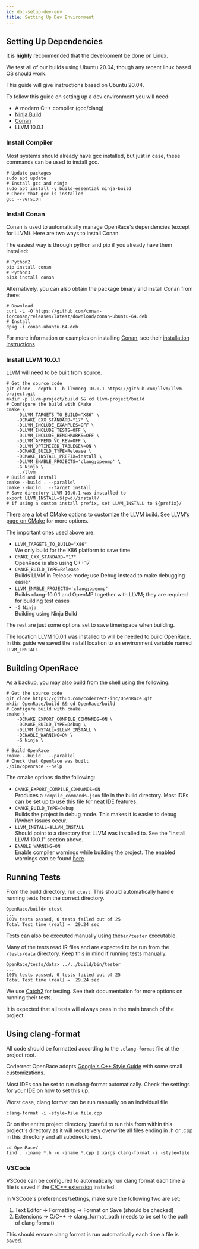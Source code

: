 ```yaml
---
id: doc-setup-dev-env
title: Setting Up Dev Environment
---
```


## Setting Up Dependencies

It is **highly** recommended that the development be done on Linux.

We test all of our builds using Ubuntu 20.04, though any recent linux based OS should work.

This guide will give instructions based on Ubuntu 20.04.

To follow this guide on setting up a dev environment you will need:
 - A modern C++ compiler (gcc/clang)
 - [Ninja Build](https://ninja-build.org/)
 - [Conan](https://conan.io/downloads.html)
 - LLVM 10.0.1

### Install Compiler

Most systems should already have gcc installed, but just in case, these commands can be used to install gcc. 

```shell
# Update packages 
sudo apt update
# Install gcc and ninja
sudo apt install -y build-essential ninja-build
# Check that gcc is installed
gcc --version
```

### Install Conan

Conan is used to automatically manage OpenRace's dependencies (except for LLVM). Here are two ways to install Conan. 


The easiest way is through python and pip if you already have them installed:
```shell
# Python2
pip install conan
# Python3
pip3 install conan
```

Alternatively, you can also obtain the package binary and install Conan from there:
``` shell
# Download
curl -L -O https://github.com/conan-io/conan/releases/latest/download/conan-ubuntu-64.deb
# Install
dpkg -i conan-ubuntu-64.deb 
```

For more information or examples on installing [Conan](https://conan.io/downloads.html), see their [installation instructions](https://docs.conan.io/en/latest/installation.html).


### Install LLVM 10.0.1

LLVM will need to be built from source. 

```shell
# Get the source code
git clone --depth 1 -b llvmorg-10.0.1 https://github.com/llvm/llvm-project.git
mkdir -p llvm-project/build && cd llvm-project/build
# Configure the build with CMake
cmake \
    -DLLVM_TARGETS_TO_BUILD="X86" \
    -DCMAKE_CXX_STANDARD="17" \
    -DLLVM_INCLUDE_EXAMPLES=OFF \
    -DLLVM_INCLUDE_TESTS=OFF \
    -DLLVM_INCLUDE_BENCHMARKS=OFF \
    -DLLVM_APPEND_VC_REV=OFF \
    -DLLVM_OPTIMIZED_TABLEGEN=ON \
    -DCMAKE_BUILD_TYPE=Release \
    -DCMAKE_INSTALL_PREFIX=install \
    -DLLVM_ENABLE_PROJECTS='clang;openmp' \
    -G Ninja \
    ../llvm
# Build and Install
cmake --build . --parallel
cmake --build . --target install
# Save directory LLVM 10.0.1 was installed to
export LLVM_INSTALL=$(pwd)/install/
# if using a custom install prefix, set LLVM_INSTALL to ${prefix}/
```

There are a lot of CMake options to customize the LLVM build. See [LLVM's page on CMake](https://www.llvm.org/docs/CMake.html) for more options.

The important ones used above are:
- `LLVM_TARGETS_TO_BUILD="X86"`  
We only build for the X86 platform to save time
- `CMAKE_CXX_STANDARD="17"`  
OpenRace is also using C++17
- `CMAKE_BUILD_TYPE=Release`  
Builds LLVM in Release mode; use Debug instead to make debugging easier
- `LLVM_ENABLE_PROJECTS='clang;openmp'`  
Builds clang-10.0.1 and OpenMP together with LLVM; they are required for building test cases
- `-G Ninja`  
Building using Ninja Build

The rest are just some options set to save time/space when building.

The location LLVM 10.0.1 was installed to will be needed to build OpenRace.
In this guide we saved the install location to an environment variable named `LLVM_INSTALL`.

## Building OpenRace

As a backup, you may also build from the shell using the following:

```shell
# Get the source code
git clone https://github.com/coderrect-inc/OpenRace.git
mkdir OpenRace/build && cd OpenRace/build
# Configure build with cmake
cmake \
    -DCMAKE_EXPORT_COMPILE_COMMANDS=ON \
    -DCMAKE_BUILD_TYPE=Debug \
    -DLLVM_INSTALL=$LLVM_INSTALL \
    -DENABLE_WARNING=ON \
    -G Ninja \
    ..
# Build OpenRace
cmake --build . --parallel
# Check that OpenRace was built
./bin/openrace --help
```

The cmake options do the following:
 - `CMAKE_EXPORT_COMPILE_COMMANDS=ON`  
 Produces a `compile_commands.json` file in the build directory. Most IDEs can be set up to use this file for neat IDE features.
 - `CMAKE_BUILD_TYPE=Debug`  
 Builds the project in debug mode. This makes it is easier to debug if/when issues occur.
 - `LLVM_INSTALL=$LLVM_INSTALL`  
 Should point to a directory that LLVM was installed to. See the "Install LLVM 10.0.1" section above.
 - `ENABLE_WARNING=ON`  
 Enable compiler warnings while building the project. The enabled warnings can be found [here](https://github.com/coderrect-inc/OpenRace/blob/b340620db611d606275abf9aed1904ce0c50b87a/cmake/CompilerWarnings.cmake).

## Running Tests

From the build directory, run `ctest`. This should automatically handle running tests from the correct directory. 

```shell
OpenRace/build> ctest
...
100% tests passed, 0 tests failed out of 25
Total Test time (real) =  29.24 sec
```

Tests can also be executed manually using the`bin/tester` executable. 

Many of the tests read IR files and are expected to be run from the `/tests/data` directory. Keep this in mind if running tests manually. 

```shell
OpenRace/tests/data> ../../build/bin/tester
...
100% tests passed, 0 tests failed out of 25
Total Test time (real) =  29.24 sec
```

We use [Catch2](https://github.com/catchorg/Catch2) for testing. See their documentation for more options on running their tests.

It is expected that all tests will always pass in the main branch of the project.

<!-- ## Adding Tests

**NOTE** this probably belongs in a different section about doing development.

Tests are split into two types, unit and integration.

Unit tests are for testing individual components. For example, there are tests for each type of llvm instruction parse by the `Builder` class in the `IR` directory. These tests are mostly located under `tests/unit/IR`.

Integrations tests check the end-to-end functionality. These tests read in some program's IR, run race detection, and check that the resulting report is correct.

Any time code is added, tests should also likely be added to cover the new code. In most cases it is likely that both unit and integration tests should be added.

For example, when adding support for `pthread_create`, a unit test should be added to check that the llvm IR call to `pthread_create` is correctly recognized, and an integration test for a simple program using `pthread_create` should be added. -->


## Using clang-format

All code should be formatted according to the `.clang-format` file at the project root.

Coderrect OpenRace adopts [Google's C++ Style Guide](https://google.github.io/styleguide/cppguide.html) with some small customizations.

Most IDEs can be set to run clang-format automatically. Check the settings for your IDE on how to set this up.

Worst case, clang format can be run manually on an individual file

```
clang-format -i -style=file file.cpp
```

Or on the entire project directory (careful to run this from within this project's directory as it will recursively overwrite all files ending in .h or .cpp in this directory and all subdirectories).

```
cd OpenRace/
find . -iname *.h -o -iname *.cpp | xargs clang-format -i -style=file
```

### VSCode

VSCode can be configured to automatically run clang format each time a file is saved if the [C/C++ extension](https://code.visualstudio.com/docs/languages/cpp) installed.

In VSCode's preferences/settings, make sure the following two are set:
 1. Text Editor -> Formatting -> Format on Save (should be checked)
 2. Extensions -> C/C++ -> clang_format_path (needs to be set to the path of clang format)

This should ensure clang format is run automatically each time a file is saved.
